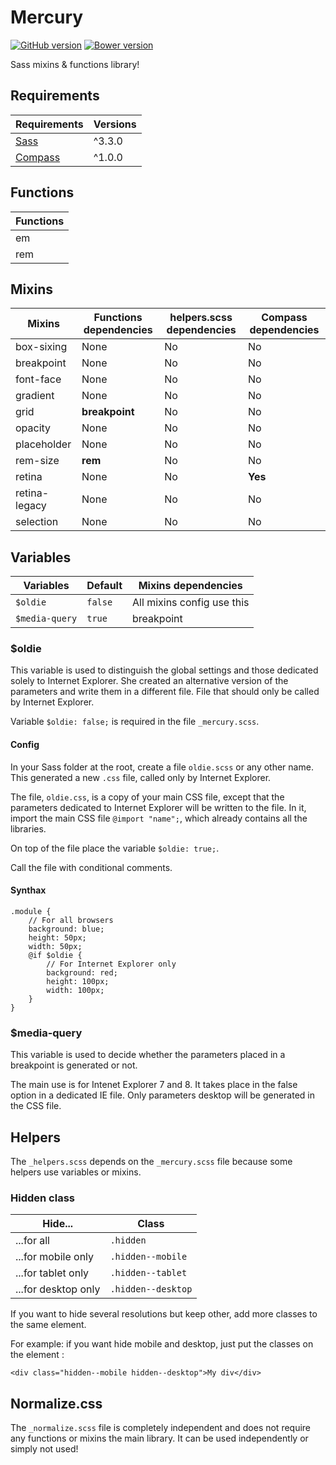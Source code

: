 # Mercury

[![GitHub version](http://img.shields.io/github/release/agenceepsilon/sass-mercury.svg?style=flat-square)](https://github.com/agenceepsilon/sass-mercury/releases) [![Bower version](http://img.shields.io/bower/v/agenceepsilon/sass-mercury.svg?style=flat-square)](https://github.com/agenceepsilon/sass-mercury/releases)

Sass mixins & functions library!

## Requirements

| Requirements                        | Versions |
| ----------------------------------- | -------- |
| [Sass](http://sass-lang.com)        | ^3.3.0   |
| [Compass](http://compass-style.org) | ^1.0.0   |

## Functions

| Functions |
| --------- |
| em        |
| rem       |

## Mixins

| Mixins        | Functions dependencies | helpers.scss dependencies | Compass dependencies |
| ------------- | ---------------------- | ------------------------- | -------------------- |
| box-sixing    | None                   | No                        | No                   |
| breakpoint    | None                   | No                        | No                   |
| font-face     | None                   | No                        | No                   |
| gradient      | None                   | No                        | No                   |
| grid          | **breakpoint**         | No                        | No                   |
| opacity       | None                   | No                        | No                   |
| placeholder   | None                   | No                        | No                   |
| rem-size      | **rem**                | No                        | No                   |
| retina        | None                   | No                        | **Yes**              |
| retina-legacy | None                   | No                        | No                   |
| selection     | None                   | No                        | No                   |

## Variables

| Variables        | Default   | Mixins dependencies        |
| ---------------- | --------- | -------------------------- |
| ``$oldie``       | ``false`` | All mixins config use this |
| ``$media-query`` | ``true``  | breakpoint                 |

### $oldie

This variable is used to distinguish the global settings and those dedicated solely to Internet Explorer. She created an alternative version of the parameters and write them in a different file. File that should only be called by Internet Explorer.

Variable ``$oldie: false;`` is required in the file ``_mercury.scss``.

#### Config

In your Sass folder at the root, create a file ``oldie.scss`` or any other name. This generated a new ``.css`` file, called only by Internet Explorer.

The file, ``oldie.css``, is a copy of your main CSS file, except that the parameters dedicated to Internet Explorer will be written to the file. In it, import the main CSS file ``@import "name";``, which already contains all the libraries.

On top of the file place the variable ``$oldie: true;``.

Call the file with conditional comments.

#### Synthax

    .module {
        // For all browsers
        background: blue;
        height: 50px;
        width: 50px;
        @if $oldie {
            // For Internet Explorer only
            background: red;
            height: 100px;
            width: 100px;
        }
    }

### $media-query

This variable is used to decide whether the parameters placed in a breakpoint is generated or not.

The main use is for Intenet Explorer 7 and 8. It takes place in the false option in a dedicated IE file. Only parameters desktop will be generated in the CSS file.

## Helpers

The ``_helpers.scss`` depends on the ``_mercury.scss`` file because some helpers use variables or mixins.

### Hidden class

| Hide...             | Class                |
| ------------------- | -------------------- |
| ...for all          | ``.hidden``          |
| ...for mobile only  | ``.hidden--mobile``  |
| ...for tablet only  | ``.hidden--tablet``  |
| ...for desktop only | ``.hidden--desktop`` |

If you want to hide several resolutions but keep other, add more classes to the same element.

For example: if you want hide mobile and desktop, just put the classes on the element :

    <div class="hidden--mobile hidden--desktop">My div</div>
    
## Normalize.css

The ``_normalize.scss`` file is completely independent and does not require any functions or mixins the main library. It can be used independently or simply not used!